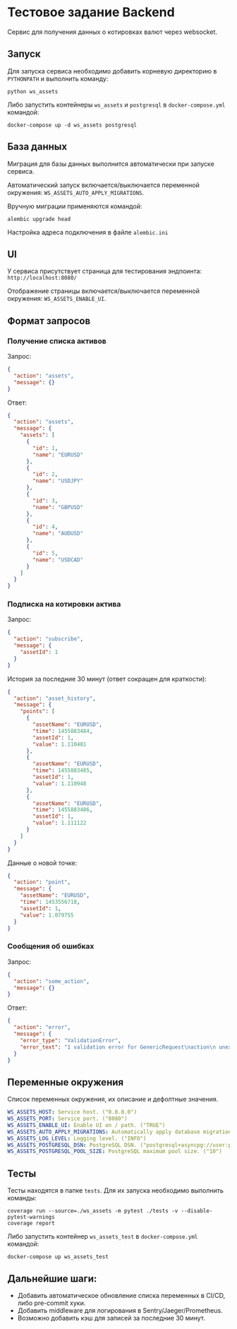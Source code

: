 # Тестовое задание Backend

Сервис для получения данных о котировках валют через websocket.

## Запуск

Для запуска сервиса необходимо добавить корневую директорию в `PYTHONPATH` и выполнить команду:

```shell
python ws_assets
```

Либо запустить контейнеры `ws_assets` и `postgresql` в `docker-compose.yml` командой:

```shell
docker-compose up -d ws_assets postgresql
```

## База данных

Миграция для базы данных выполнится автоматически при запуске сервиса.

Автоматический запуск включается/выключается переменной окружения: `WS_ASSETS_AUTO_APPLY_MIGRATIONS`.

Вручную миграции применяются командой:

```shell
alembic upgrade head
```

Настройка адреса подключения в файле `alembic.ini`

## UI

У сервиса присутствует страница для тестирования эндпоинта: `http://localhost:8080/`

Отображение страницы включается/выключается переменной окружения: `WS_ASSETS_ENABLE_UI`.

## Формат запросов

### Получение списка активов

Запрос:

```json
{
  "action": "assets",
  "message": {}
}
```

Ответ:

```json
{
  "action": "assets",
  "message": {
    "assets": [
      {
        "id": 1,
        "name": "EURUSD"
      },
      {
        "id": 2,
        "name": "USDJPY"
      },
      {
        "id": 3,
        "name": "GBPUSD"
      },
      {
        "id": 4,
        "name": "AUDUSD"
      },
      {
        "id": 5,
        "name": "USDCAD"
      }
    ]
  }
}
```

### Подписка на котировки актива

Запрос:

```json
{
  "action": "subscribe",
  "message": {
    "assetId": 1
  }
}
```

История за последние 30 минут (ответ сокращен для краткости):

```json
{
  "action": "asset_history",
  "message": {
    "points": [
      {
        "assetName": "EURUSD",
        "time": 1455883484,
        "assetId": 1,
        "value": 1.110481
      },
      {
        "assetName": "EURUSD",
        "time": 1455883485,
        "assetId": 1,
        "value": 1.110948
      },
      {
        "assetName": "EURUSD",
        "time": 1455883486,
        "assetId": 1,
        "value": 1.111122
      }
    ]
  }
}
```

Данные о новой точке:

```json
{
  "action": "point",
  "message": {
    "assetName": "EURUSD",
    "time": 1453556718,
    "assetId": 1,
    "value": 1.079755
  }
}
```

### Сообщения об ошибках

Запрос:

```json
{
  "action": "some_action",
  "message": {}
}
```

Ответ:

```json
{
  "action": "error",
  "message": {
    "error_type": "ValidationError",
    "error_text": "1 validation error for GenericRequest\naction\n unexpected value; permitted: 'assets', 'subscribe' (type=value_error.const; given=some_action; permitted=('assets', 'subscribe'))"
  }
}
```

## Переменные окружения

Список переменных окружения, их описание и дефолтные значения.

```yaml
WS_ASSETS_HOST: Service host. ("0.0.0.0")
WS_ASSETS_PORT: Service port. ("8080")
WS_ASSETS_ENABLE_UI: Enable UI on / path. ("TRUE")
WS_ASSETS_AUTO_APPLY_MIGRATIONS: Automatically apply database migrations on service start. ("TRUE")
WS_ASSETS_LOG_LEVEL: Logging level. ("INFO")
WS_ASSETS_POSTGRESQL_DSN: PostgreSQL DSN. ("postgresql+asyncpg://user:password@localhost:5432/database")
WS_ASSETS_POSTGRESQL_POOL_SIZE: PostgreSQL maximum pool size. ("10")
```

## Тесты

Тесты находятся в папке `tests`. Для их запуска необходимо выполнить команды:

```shell
coverage run --source=./ws_assets -m pytest ./tests -v --disable-pytest-warnings
coverage report
```

Либо запустить контейнер `ws_assets_test` в `docker-compose.yml` командой:

```shell
docker-compose up ws_assets_test
```

## Дальнейшие шаги:

* Добавить автоматическое обновление списка переменных в CI/CD, либо pre-commit хуки.
* Добавить middleware для логирования в Sentry/Jaeger/Prometheus.
* Возможно добавить кэш для записей за последние 30 минут.